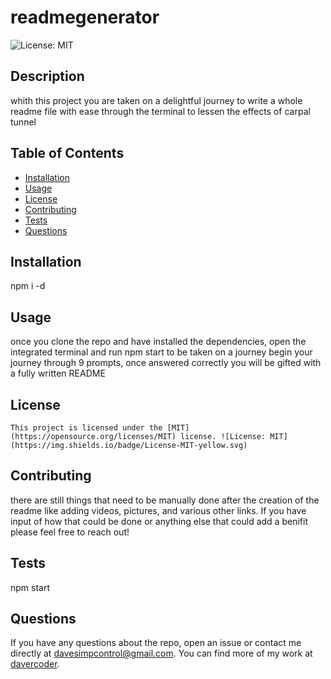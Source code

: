 # readmegenerator
  
  ![License: MIT](https://img.shields.io/badge/License-MIT-yellow.svg)

  ## Description

  whith this project you are taken on a delightful journey to write a whole readme file with ease through the terminal to lessen the effects of carpal tunnel

  ## Table of Contents

  - [Installation](#installation)
  - [Usage](#usage)
  - [License](#license)
  - [Contributing](#contributing)
  - [Tests](#tests)
  - [Questions](#questions)

  ## Installation

  npm i -d

  ## Usage

  once you clone the repo and have installed the dependencies, open the integrated terminal and run npm start to be taken on a journey begin your journey through 9 prompts, once answered correctly you will be gifted with a fully written README

  ## License
    
    This project is licensed under the [MIT](https://opensource.org/licenses/MIT) license. ![License: MIT](https://img.shields.io/badge/License-MIT-yellow.svg)

  ## Contributing

  there are still things that need to be manually done after the creation of the readme like adding videos, pictures, and various other links. If you have input of how that could be done or anything else that could add a benifit please feel free to reach out!

  ## Tests

  npm start

  ## Questions

  If you have any questions about the repo, open an issue or contact me directly at davesimpcontrol@gmail.com. You can find more of my work at [davercoder](https://github.com/davercoder/).
